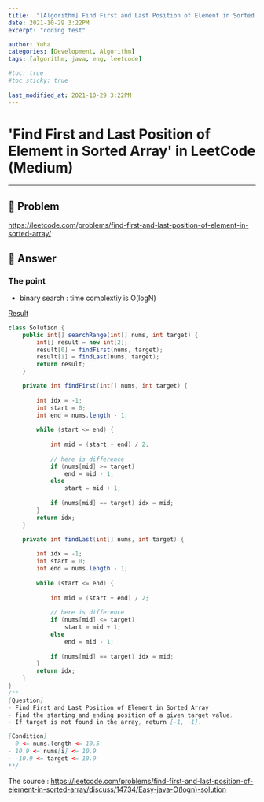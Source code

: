 ```yaml
---
title:  "[Algorithm] Find First and Last Position of Element in Sorted Array"
date: 2021-10-29 3:22PM
excerpt: "coding test"

author: Yuha
categories: [Development, Algorithm]
tags: [algorithm, java, eng, leetcode]

#toc: true
#toc_sticky: true
 
last_modified_at: 2021-10-29 3:22PM
---
```

# 'Find First and Last Position of Element in Sorted Array' in LeetCode (Medium)

---

## 📌 Problem
<https://leetcode.com/problems/find-first-and-last-position-of-element-in-sorted-array/>

## 📌 Answer
### The point
- binary search : time complextiy is O(logN)

[Result](https://leetcode.com/submissions/detail/578910776/)

```java
class Solution {
    public int[] searchRange(int[] nums, int target) {
        int[] result = new int[2];
        result[0] = findFirst(nums, target);
        result[1] = findLast(nums, target);
        return result;
    }

    private int findFirst(int[] nums, int target) {
        
        int idx = -1;
        int start = 0;
        int end = nums.length - 1;
        
        while (start <= end) {
            
            int mid = (start + end) / 2;
            
            // here is difference
            if (nums[mid] >= target)
                end = mid - 1;
            else
                start = mid + 1;
            
            if (nums[mid] == target) idx = mid;
        }
        return idx;
    }

    private int findLast(int[] nums, int target) {
        
        int idx = -1;
        int start = 0;
        int end = nums.length - 1;
        
        while (start <= end) {
            
            int mid = (start + end) / 2;
            
            // here is difference
            if (nums[mid] <= target)
                start = mid + 1;
            else
                end = mid - 1;
            
            if (nums[mid] == target) idx = mid;
        }
        return idx;
    }
}
/**
[Question]
- Find First and Last Position of Element in Sorted Array
- find the starting and ending position of a given target value.
- If target is not found in the array, return [-1, -1].

[Condition]
- 0 <= nums.length <= 10.5
- 10.9 <= nums[i] <= 10.9
- -10.9 <= target <= 10.9
**/
```
The source : <https://leetcode.com/problems/find-first-and-last-position-of-element-in-sorted-array/discuss/14734/Easy-java-O(logn)-solution>
